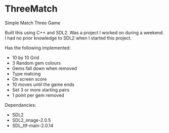 # ThreeMatch
Simple Match Three Game

Built this using C++ and SDL2. Was a project I worked on during a weekend. I had no prior knowledge to SDL2 when I started this project.

Has the following implemented:
- 10 by 10 Grid
- 3 Random gem colours
- Gems fall down when removed
- Type matcing
- On screen score
- 10 moves until the game ends
- Set 3 or more starting pairs
- 1 point per gem removed

Dependancies:
 - SDL2
 - SDL2_image-2.0.5
 - SDL_ttf-main-2.0.14
